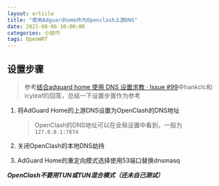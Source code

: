 ```yaml
---
layout: article
title: "使用Adguardhome作为Openclash上游DNS"
date: 2021-08-06 10:00:00
categories: 小技巧
tags: OpenWRT
---
```


## 设置步骤

> 参考[结合adguard home 使用 DNS 设置求教 · Issue #99](https://github.com/vernesong/OpenClash/issues/99)中hankclc和icyleaf的回答，总结一下设置步骤作为参考

1. 将AdGuard Home的上游DNS设置为OpenClash的DNS地址

   >OpenClash的DNS地址可以在全局设置中看到，一般为`127.0.0.1:7874`

2. 关闭OpenClash的本地DNS劫持
3. AdGuard Home的重定向模式选择使用53端口替换dnsmasq

***OpenClash不要用TUN或TUN混合模式（还未自己测试）***
